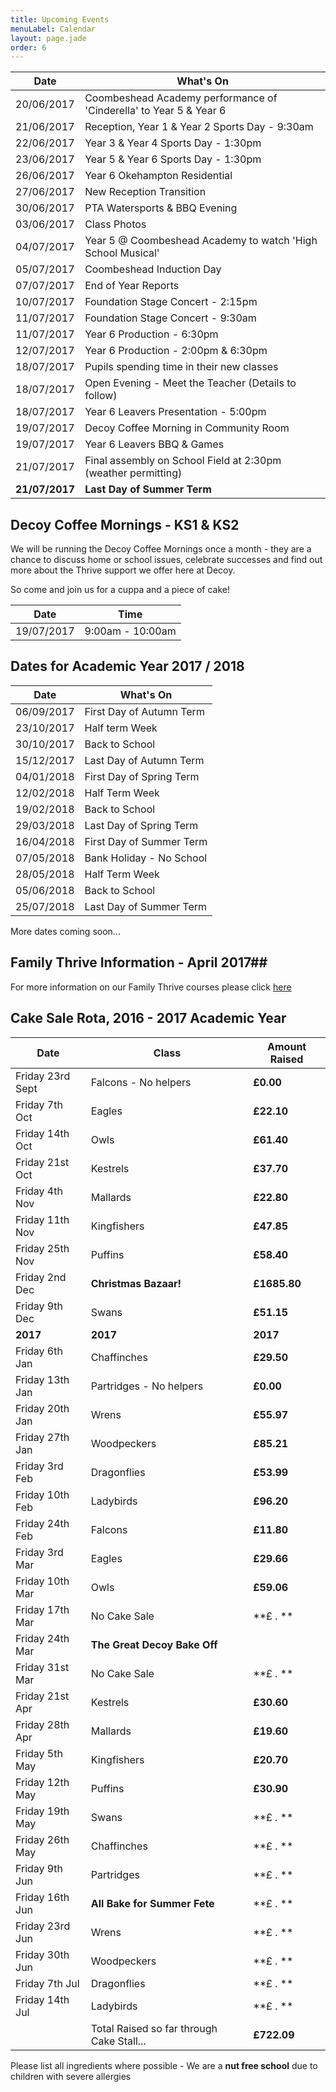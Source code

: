 ```yaml
---
title: Upcoming Events
menuLabel: Calendar
layout: page.jade
order: 6
---
```

| **Date** | **What's On** |
|----------|---------------|
| 20/06/2017 | Coombeshead Academy performance of 'Cinderella' to Year 5 & Year 6 |
| 21/06/2017 | Reception, Year 1 & Year 2 Sports Day - 9:30am |
| 22/06/2017 | Year 3 & Year 4 Sports Day - 1:30pm |
| 23/06/2017 | Year 5 & Year 6 Sports Day - 1:30pm | 
| 26/06/2017 | Year 6 Okehampton Residential |
| 27/06/2017 | New Reception Transition | 
| 30/06/2017 | PTA Watersports & BBQ Evening |
| 03/06/2017 | Class Photos
| 04/07/2017 | Year 5 @ Coombeshead Academy to watch 'High School Musical' |
| 05/07/2017 | Coombeshead Induction Day |
| 07/07/2017 | End of Year Reports |
| 10/07/2017 | Foundation Stage Concert - 2:15pm |
| 11/07/2017 | Foundation Stage Concert - 9:30am |
| 11/07/2017 | Year 6 Production - 6:30pm |
| 12/07/2017 | Year 6 Production - 2:00pm & 6:30pm |
| 18/07/2017 | Pupils spending time in their new classes |
| 18/07/2017 | Open Evening - Meet the Teacher (Details to follow) |
| 18/07/2017 | Year 6 Leavers Presentation - 5:00pm |
| 19/07/2017 | Decoy Coffee Morning in Community Room |
| 19/07/2017 | Year 6 Leavers BBQ & Games |
| 21/07/2017 | Final assembly on School Field at 2:30pm (weather permitting) |
| **21/07/2017** | **Last Day of Summer Term** |

## Decoy Coffee Mornings - KS1 & KS2

We will be running the Decoy Coffee Mornings once a month - they are a chance to discuss home or school issues, celebrate successes and find out more about the Thrive support we offer here at Decoy.

So come and join us for a cuppa and a piece of cake!

| **Date** | **Time** |
|----------|----------|
| 19/07/2017 | 9:00am - 10:00am |


## Dates for Academic Year 2017 / 2018

| **Date** | **What's On** |
|----------|---------------|
| 06/09/2017 | First Day of Autumn Term |
| 23/10/2017 | Half term Week |
| 30/10/2017 | Back to School |
| 15/12/2017 | Last Day of Autumn Term |
| 04/01/2018 | First Day of Spring Term |
| 12/02/2018 | Half Term Week |
| 19/02/2018 | Back to School |
| 29/03/2018 | Last Day of Spring Term |
| 16/04/2018 | First Day of Summer Term |
| 07/05/2018 | Bank Holiday - No School |
| 28/05/2018 | Half Term Week |
| 05/06/2018 | Back to School |
| 25/07/2018 | Last Day of Summer Term |

More dates coming soon...

## Family Thrive Information - April 2017##


For more information on our Family Thrive courses please click [here][1]


## Cake Sale Rota, 2016 - 2017 Academic Year

| **Date** | **Class** | **Amount Raised** |
|----------|-----------|-------------------|
| Friday 23rd Sept | Falcons - No helpers | **£0.00** |
| Friday 7th Oct | Eagles | **£22.10** |
| Friday 14th Oct | Owls | **£61.40** |
| Friday 21st Oct | Kestrels | **£37.70** |
| Friday 4th Nov | Mallards | **£22.80** |
| Friday 11th Nov | Kingfishers | **£47.85** |
| Friday 25th Nov | Puffins | **£58.40** |
| Friday 2nd Dec |**Christmas Bazaar!**| **£1685.80** |
| Friday 9th Dec | Swans | **£51.15** |
| **2017** | **2017** | **2017** |
| Friday 6th Jan | Chaffinches | **£29.50** |
| Friday 13th Jan | Partridges - No helpers | **£0.00** |
| Friday 20th Jan | Wrens | **£55.97** |
| Friday 27th Jan | Woodpeckers | **£85.21** |
| Friday 3rd Feb | Dragonflies | **£53.99** |
| Friday 10th Feb | Ladybirds | **£96.20** |
| Friday 24th Feb | Falcons | **£11.80** |
| Friday 3rd Mar | Eagles | **£29.66** |
| Friday 10th Mar | Owls | **£59.06** |
| Friday 17th Mar | No Cake Sale | **£ .  ** |
| Friday 24th Mar | **The Great Decoy Bake Off** |
| Friday 31st Mar | No Cake Sale | **£ .  ** |
| Friday 21st Apr | Kestrels | **£30.60** |
| Friday 28th Apr | Mallards | **£19.60** |
| Friday 5th May | Kingfishers | **£20.70** |
| Friday 12th May | Puffins | **£30.90** |
| Friday 19th May | Swans | **£ .  ** |
| Friday 26th May | Chaffinches | **£ .  ** |
| Friday 9th Jun | Partridges | **£ .  ** |
| Friday 16th Jun | **All Bake for Summer Fete** | **£ .  ** |
| Friday 23rd Jun | Wrens | **£ .  ** |
| Friday 30th Jun | Woodpeckers | **£ .  ** |
| Friday 7th Jul | Dragonflies | **£ .  ** |
| Friday 14th Jul | Ladybirds | **£ .  ** |
| | Total Raised so far through Cake Stall... | **£722.09** |

Please list all ingredients where possible - We are a **nut free school** due to children with severe allergies

[1]: https://drive.google.com/folderview?id=0B76W__U5CTntM0gxcHpCaG5tazg&usp=sharing
[2]: https://mydonate.bt.com/fundraisers/decoyprimaryschool
